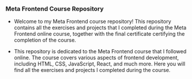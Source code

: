 ### Meta Frontend Course Repository

- Welcome to my Meta Frontend course repository! This repository contains all the exercises and projects that I completed during the Meta Frontend online course, together with the final certificate certifying the completion of the course.

- This repository is dedicated to the Meta Frontend course that I followed online. The course covers various aspects of frontend development, including HTML, CSS, JavaScript, React, and much more. Here you will find all the exercises and projects I completed during the course.
